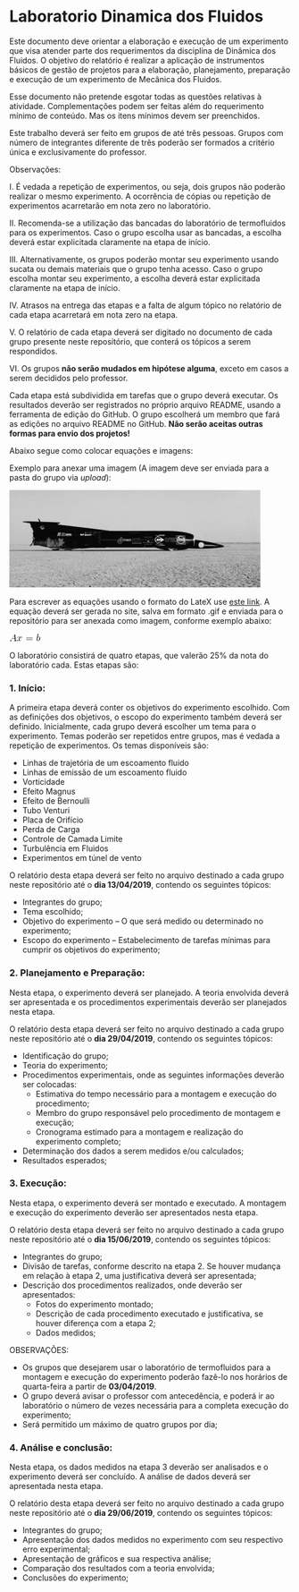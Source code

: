 # Laboratorio Dinamica dos Fluidos

Este documento deve orientar a elaboração e execução de um experimento que visa atender parte dos requerimentos da disciplina de Dinâmica dos Fluidos. O objetivo do relatório é realizar a aplicação de instrumentos básicos de gestão de projetos para a elaboração, planejamento, preparação e execução de um experimento de Mecânica dos Fluidos.

Esse documento não pretende esgotar todas as questões relativas à atividade. Complementações podem ser feitas além do requerimento mínimo de conteúdo. Mas os itens mínimos devem ser preenchidos.

Este trabalho deverá ser feito em grupos de até três pessoas. Grupos com número de integrantes diferente de três poderão ser formados a critério única e exclusivamente do professor.

Observações:

I. É vedada a repetição de experimentos, ou seja, dois grupos não poderão realizar o mesmo experimento. A ocorrência de cópias ou repetição de experimentos acarretarão em nota zero no laboratório.

II. Recomenda-se a utilização das bancadas do laboratório de termofluidos para os experimentos. Caso o grupo escolha usar as bancadas, a escolha deverá estar explicitada claramente na etapa de início.

III. Alternativamente, os grupos poderão montar seu experimento usando sucata ou demais materiais que o grupo tenha acesso. Caso o grupo escolha montar seu experimento, a escolha deverá estar explicitada claramente na etapa de início.

IV. Atrasos na entrega das etapas e a falta de algum tópico no relatório de cada etapa acarretará em nota zero na etapa.

V. O relatório de cada etapa deverá ser digitado no documento de cada grupo presente neste repositório, que conterá os tópicos a serem respondidos.

VI. Os grupos **não serão mudados em hipótese alguma**, exceto em casos a serem decididos pelo professor.

Cada etapa está subdividida em tarefas que o grupo deverá executar. Os resultados deverão ser registrados no próprio arquivo README, usando a ferramenta de edição do GitHub. O grupo escolherá um membro que fará as edições no arquivo README no GitHub. **Não serão aceitas outras formas para envio dos projetos!**

Abaixo segue como colocar equações e imagens:


Exemplo para anexar uma imagem (A imagem deve ser enviada para a pasta do grupo via *upload*):

![Teste de legenda de imagem](thrust.jpg)


Para escrever as equações usando o formato do LateX use [este link](https://www.codecogs.com/latex/eqneditor.php). A equação deverá ser gerada no site, salva em formato .gif e enviada para o repositório para ser anexada como imagem, conforme exemplo abaixo:

![Teste de legenda de imagem 2](CodeCogsEqn.gif)


O laboratório consistirá de quatro etapas, que valerão 25% da nota do laboratório cada. Estas etapas são:



### 1.	Início:

A primeira etapa deverá conter os objetivos do experimento escolhido. Com as definições dos objetivos, o escopo do experimento também deverá ser definido.
Inicialmente, cada grupo deverá escolher um tema para o experimento. Temas poderão ser repetidos entre grupos, mas é vedada a repetição de experimentos. Os temas disponíveis são:
-	Linhas de trajetória de um escoamento fluido
-	Linhas de emissão de um escoamento fluido
-	Vorticidade
-	Efeito Magnus
-	Efeito de Bernoulli
-   Tubo Venturi
-	Placa de Orifício
-	Perda de Carga
-	Controle de Camada Limite
-	Turbulência em Fluidos
-	Experimentos em túnel de vento

O relatório desta etapa deverá ser feito no arquivo destinado a cada grupo neste repositório até o **dia 13/04/2019**, contendo os seguintes tópicos:

-	Integrantes do grupo;
-	Tema escolhido;
-	Objetivo do experimento – O que será medido ou determinado no experimento;
-	Escopo do experimento – Estabelecimento de tarefas mínimas para cumprir os objetivos do experimento;

### 2.	Planejamento e Preparação:

Nesta etapa, o experimento deverá ser planejado. A teoria envolvida deverá ser apresentada e os procedimentos experimentais deverão ser planejados nesta etapa.

O relatório desta etapa deverá ser feito no arquivo destinado a cada grupo neste repositório até o **dia 29/04/2019**, contendo os seguintes tópicos:

- Identificação do grupo;
- Teoria do experimento;
- Procedimentos experimentais, onde as seguintes informações deverão ser colocadas:
    - Estimativa do tempo necessário para a montagem e execução do procedimento;
    - Membro do grupo responsável pelo procedimento de montagem e execução;
    - Cronograma estimado para a montagem e realização do experimento completo;
- Determinação dos dados a serem medidos e/ou calculados;
- Resultados esperados;


### 3.	Execução:

Nesta etapa, o experimento deverá ser montado e executado. A montagem e execução do experimento deverão ser apresentados nesta etapa.

O relatório desta etapa deverá ser feito no arquivo destinado a cada grupo neste repositório até o **dia 15/06/2019**, contendo os seguintes tópicos:

- Integrantes do grupo;
- Divisão de tarefas, conforme descrito na etapa 2. Se houver mudança em relação à etapa 2, uma justificativa deverá ser apresentada;
- Descrição dos procedimentos realizados, onde deverão ser apresentados:
  - Fotos do experimento montado;
  - Descrição de cada procedimento executado e justificativa, se houver diferença com a etapa 2;
  - Dados medidos;
  
  
OBSERVAÇÕES: 
-	Os grupos que desejarem usar o laboratório de termofluidos para a montagem e execução do experimento poderão fazê-lo nos horários de quarta-feira a partir de **03/04/2019**. 
-	O grupo deverá avisar o professor com antecedência, e poderá ir ao laboratório o número de vezes necessária para a completa execução do experimento;
-	Será permitido um máximo de quatro grupos por dia;

### 4.	Análise e conclusão:

Nesta etapa, os dados medidos na etapa 3 deverão ser analisados e o experimento deverá ser concluído. A análise de dados deverá ser apresentada nesta etapa.

O relatório desta etapa deverá ser feito no arquivo destinado a cada grupo neste repositório até o **dia 29/06/2019**, contendo os seguintes tópicos:

-	Integrantes do grupo;
-	Apresentação dos dados medidos no experimento com seu respectivo erro experimental;
-	Apresentação de gráficos e sua respectiva análise;
-	Comparação dos resultados com a teoria envolvida;
-	Conclusões do experimento;
